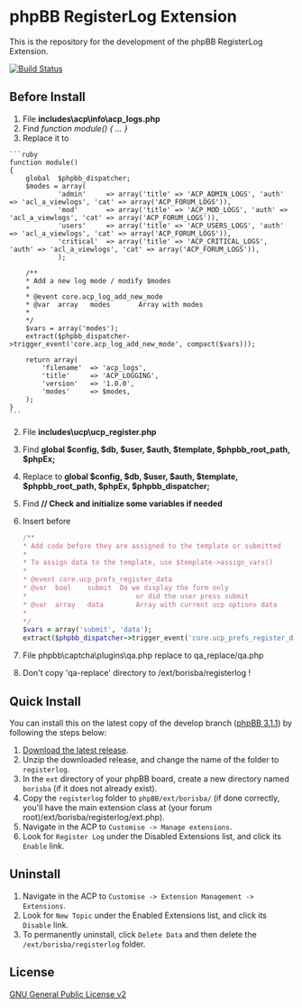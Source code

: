 # phpBB RegisterLog Extension

This is the repository for the development of the phpBB RegisterLog Extension.

[![Build Status](https://travis-ci.org/borisba/registerlog.svg?branch=master)](https://travis-ci.org/borisba/registerlog)

## Before Install

1. File **includes\acp\info\acp_logs.php**
  1. Find *function module() { ... }*
  2. Replace it to
	
	```ruby
 	function module()
	{
		global  $phpbb_dispatcher;
		$modes = array(
				'admin'		=> array('title' => 'ACP_ADMIN_LOGS', 'auth' => 'acl_a_viewlogs', 'cat' => array('ACP_FORUM_LOGS')),
				'mod'		=> array('title' => 'ACP_MOD_LOGS', 'auth' => 'acl_a_viewlogs', 'cat' => array('ACP_FORUM_LOGS')),
				'users'		=> array('title' => 'ACP_USERS_LOGS', 'auth' => 'acl_a_viewlogs', 'cat' => array('ACP_FORUM_LOGS')),
				'critical'	=> array('title' => 'ACP_CRITICAL_LOGS', 'auth' => 'acl_a_viewlogs', 'cat' => array('ACP_FORUM_LOGS')),
				);
		
		/**
		* Add a new log mode / modify $modes
		*
		* @event core.acp_log_add_new_mode
		* @var	array	modes		Array with modes
		*
		*/
		$vars = array('modes');
		extract($phpbb_dispatcher->trigger_event('core.acp_log_add_new_mode', compact($vars)));
		
		return array(
			'filename'	=> 'acp_logs',
			'title'		=> 'ACP_LOGGING',
			'version'	=> '1.0.0',
			'modes'		=> $modes,
		);
	}
	```

2. File **includes\ucp\ucp_register.php**
  1. Find **global $config, $db, $user, $auth, $template, $phpbb_root_path, $phpEx;**
  2. Replace to **global $config, $db, $user, $auth, $template, $phpbb_root_path, $phpEx, $phpbb_dispatcher;**
  3. Find **// Check and initialize some variables if needed**
  4. Insert before

		```ruby
		/**
		* Add code before they are assigned to the template or submitted
		*
		* To assign data to the template, use $template->assign_vars()
		*
		* @event core.ucp_prefs_register_data
		* @var	bool	submit	Do we display the form only
		*							or did the user press submit
		* @var	array	data		Array with current ucp options data
		*
		*/
		$vars = array('submit', 'data');
		extract($phpbb_dispatcher->trigger_event('core.ucp_prefs_register_data', compact($vars)));
		```

3. File phpbb\captcha\plugins\qa.php  replace to qa_replace/qa.php
  1. Don't copy 'qa-replace' directory to /ext/borisba/registerlog !

## Quick Install
You can install this on the latest copy of the develop branch ([phpBB 3.1.1](https://github.com/phpbb/phpbb3)) by following the steps below:

1. [Download the latest release](https://github.com/BorisBerdichevski/RegisterLog).
2. Unzip the downloaded release, and change the name of the folder to `registerlog`.
3. In the `ext` directory of your phpBB board, create a new directory named `borisba` (if it does not already exist).
4. Copy the `registerlog` folder to `phpBB/ext/borisba/` (if done correctly, you'll have the main extension class at (your forum root)/ext/borisba/registerlog/ext.php).
5. Navigate in the ACP to `Customise -> Manage extensions`.
6. Look for `Register Log` under the Disabled Extensions list, and click its `Enable` link.

## Uninstall

1. Navigate in the ACP to `Customise -> Extension Management -> Extensions`.
2. Look for `New Topic` under the Enabled Extensions list, and click its `Disable` link.
3. To permanently uninstall, click `Delete Data` and then delete the `/ext/borisba/registerlog` folder.

## License
[GNU General Public License v2](http://opensource.org/licenses/GPL-2.0)
